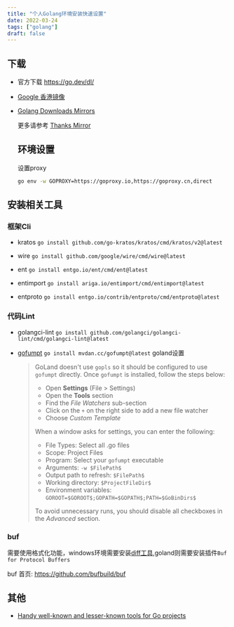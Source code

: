 ```yaml
---
title: "个人Golang环境安装快速设置"
date: 2022-03-24
tags: ["golang"]
draft: false
---
```


## 下载

- 官方下载  https://go.dev/dl/

- [Google 香港镜像](https://golang.google.cn/dl/)

- [Golang Downloads Mirrors](https://gomirrors.org)

  更多请参考 [Thanks Mirror](https://github.com/eryajf/Thanks-Mirror#golang)


  ## 环境设置

  设置proxy

  ```bash
  go env -w GOPROXY=https://goproxy.io,https://goproxy.cn,direct
  ```

## 安装相关工具
### 框架Cli

- kratos `go install github.com/go-kratos/kratos/cmd/kratos/v2@latest`
- wire `go install github.com/google/wire/cmd/wire@latest`
- ent `go install entgo.io/ent/cmd/ent@latest`

- entimport `go install ariga.io/entimport/cmd/entimport@latest`

- entproto `go install entgo.io/contrib/entproto/cmd/entproto@latest`
### 代码Lint
- golangci-lint `go install github.com/golangci/golangci-lint/cmd/golangci-lint@latest`

- [gofumpt](https://github.com/mvdan/gofumpt) `go install mvdan.cc/gofumpt@latest` goland设置

  >GoLand doesn't use `gopls` so it should be configured to use `gofumpt` directly. Once `gofumpt` is installed, follow the steps below:
  >
  >- Open **Settings** (File > Settings)
  >- Open the **Tools** section
  >- Find the *File Watchers* sub-section
  >- Click on the `+` on the right side to add a new file watcher
  >- Choose *Custom Template*
  >
  >When a window asks for settings, you can enter the following:
  >
  >- File Types: Select all .go files
  >- Scope: Project Files
  >- Program: Select your `gofumpt` executable
  >- Arguments: `-w $FilePath$`
  >- Output path to refresh: `$FilePath$`
  >- Working directory: `$ProjectFileDir$`
  >- Environment variables: `GOROOT=$GOROOT$;GOPATH=$GOPATH$;PATH=$GoBinDirs$`
  >
  >To avoid unnecessary runs, you should disable all checkboxes in the *Advanced* section.

### buf
  需要使用格式化功能，windows环境需要安装[diff工具](https://gnuwin32.sourceforge.net/packages/diffutils.htm),goland则需要安装插件`Buf for Protocol Buffers`

buf 首页: https://github.com/bufbuild/buf

## 其他

-  [Handy well-known and lesser-known tools for Go projects](https://github.com/nikolaydubina/go-recipes)

